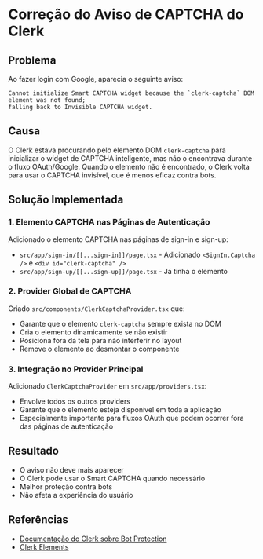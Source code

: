 # Correção do Aviso de CAPTCHA do Clerk

## Problema
Ao fazer login com Google, aparecia o seguinte aviso:
```
Cannot initialize Smart CAPTCHA widget because the `clerk-captcha` DOM element was not found; 
falling back to Invisible CAPTCHA widget.
```

## Causa
O Clerk estava procurando pelo elemento DOM `clerk-captcha` para inicializar o widget de CAPTCHA inteligente, mas não o encontrava durante o fluxo OAuth/Google. Quando o elemento não é encontrado, o Clerk volta para usar o CAPTCHA invisível, que é menos eficaz contra bots.

## Solução Implementada

### 1. Elemento CAPTCHA nas Páginas de Autenticação
Adicionado o elemento CAPTCHA nas páginas de sign-in e sign-up:
- `src/app/sign-in/[[...sign-in]]/page.tsx` - Adicionado `<SignIn.Captcha />` e `<div id="clerk-captcha" />`
- `src/app/sign-up/[[...sign-up]]/page.tsx` - Já tinha o elemento

### 2. Provider Global de CAPTCHA
Criado `src/components/ClerkCaptchaProvider.tsx` que:
- Garante que o elemento `clerk-captcha` sempre exista no DOM
- Cria o elemento dinamicamente se não existir
- Posiciona fora da tela para não interferir no layout
- Remove o elemento ao desmontar o componente

### 3. Integração no Provider Principal
Adicionado `ClerkCaptchaProvider` em `src/app/providers.tsx`:
- Envolve todos os outros providers
- Garante que o elemento esteja disponível em toda a aplicação
- Especialmente importante para fluxos OAuth que podem ocorrer fora das páginas de autenticação

## Resultado
- O aviso não deve mais aparecer
- O Clerk pode usar o Smart CAPTCHA quando necessário
- Melhor proteção contra bots
- Não afeta a experiência do usuário

## Referências
- [Documentação do Clerk sobre Bot Protection](https://clerk.com/docs/custom-flows/bot-sign-up-protection)
- [Clerk Elements](https://clerk.com/docs/elements/overview) 